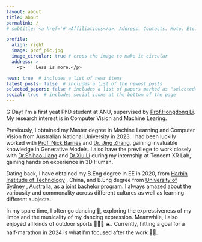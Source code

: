 ```yaml
---
layout: about
title: about
permalink: /
# subtitle: <a href='#'>Affiliations</a>. Address. Contacts. Moto. Etc.

profile:
  align: right
  image: prof_pic.jpg
  image_circular: true # crops the image to make it circular
  address: >
    <p>    Less is more.</p>

news: true  # includes a list of news items
latest_posts: false  # includes a list of the newest posts
selected_papers: false # includes a list of papers marked as "selected={true}"
social: true  # includes social icons at the bottom of the page
---
```


G'Day! I'm a first yeat PhD student at ANU, supervised by [Prof.Hongdong Li](https://users.cecs.anu.edu.au/~hongdong/). My research interest is in Computer Vision and Machine Learing.

Previously, I obtained my Master degree in Machine Learning and Computer Vision from Australian National University in 2023. I had been luckily worked with [Prof. Nick Barnes](http://users.cecs.anu.edu.au/~nmb/) and [Dr. Jing Zhang](https://jingzhang617.github.io/), gaining invaluable knowledge in Generative Models.  I also have the previllege to work closely with [Dr.Shihao Jiang](https://zacjiang.github.io/) and [Dr.Xiu Li](https://lixiulive.com/) during my internship at Tencent XR Lab, gaining hands on experience in 3D Human.

Dating back, I have obtained my B.Eng degree in EE in 2020, from [Harbin Institude of Technology](http://hitee.hit.edu.cn/) , China, and B.Eng degree from [University of Sydney](https://www.sydney.edu.au/engineering/schools/school-of-electrical-and-information-engineering.html) , Australia, as a [joint bachelor program](https://www.crs.jsj.edu.cn/aproval/detail/436). I always amazed about the variousity and commonality across different cultures as well as learning different subjects.

In my spare time, I often go dancing :dancer:, exploring the expressiveness of my limbs and the musicality of my dancing expression. Meanwhile, I also enjoyed all kinds of outdoor sports :climbing_woman::tennis:	:swimmer:. Currently, hitting a goal for a half-marathon in 2024 is what I'm focused after the work :running_woman:.

<!-- G'Day! I'm a graduate student from Master of [Machine Learning and Computer Vision @ Australian National University](https://cecc.anu.edu.au/) in the great bushy city, Canberra Australia. 

I have been luckily finishing my master thesis under the superivison by [Prof. Nick Barnes](http://users.cecs.anu.edu.au/~nmb/) and [Dr. Jing Zhang](https://jingzhang617.github.io/), gaining invaluable knowledge in Generative Models.  I also have the previllege to work closely with [Prof.Hongdong Li](http://users.cecs.anu.edu.au/~hongdong/), [Dr.Shihao Jiang](https://zacjiang.github.io/) and [Dr.Xiu Li](https://lixiulive.com/) during my internship at Tencent XR Lab, gaining hands on experience in the research topic of Human Motion Generation in 3D.

Before joining ANU, I have obtained my B.Eng degree from [School of Eectrical Engineering and Automation @ Harbin Institude of Technology](http://hitee.hit.edu.cn/) , China, and B.Eng degree from [School of Electrical and Information Engineering @ University of Sydney](https://www.sydney.edu.au/engineering/schools/school-of-electrical-and-information-engineering.html) , Australia, as a [joint bachelor program](https://www.crs.jsj.edu.cn/aproval/detail/436). -->

<!-- Write your biography here. Tell the world about yourself. Link to your favorite [subreddit](http://reddit.com). You can put a picture in, too. The code is already in, just name your picture `prof_pic.jpg` and put it in the `img/` folder.

Put your address / P.O. box / other info right below your picture. You can also disable any of these elements by editing `profile` property of the YAML header of your `_pages/about.md`. Edit `_bibliography/papers.bib` and Jekyll will render your [publications page](/al-folio/publications/) automatically.

Link to your social media connections, too. This theme is set up to use [Font Awesome icons](http://fortawesome.github.io/Font-Awesome/) and [Academicons](https://jpswalsh.github.io/academicons/), like the ones below. Add your Facebook, Twitter, LinkedIn, Google Scholar, or just disable all of them. -->
